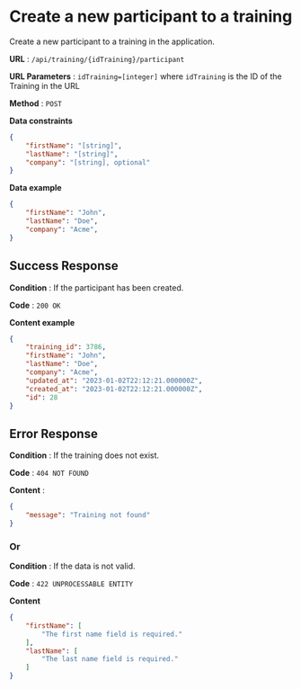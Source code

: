 # Create a new participant to a training

Create a new participant to a training in the application.

**URL** : `/api/training/{idTraining}/participant`

**URL Parameters** : `idTraining=[integer]` where `idTraining` is the ID of the Training in the URL

**Method** : `POST`

**Data constraints** 

```json
{
    "firstName": "[string]",
    "lastName": "[string]",
    "company": "[string], optional"
}
```

**Data example**

```json
{
    "firstName": "John",
    "lastName": "Doe",
    "company": "Acme",
}
```

## Success Response

**Condition** : If the participant has been created.

**Code** : `200 OK`

**Content example** 

```json
{
    "training_id": 3786,
    "firstName": "John",
    "lastName": "Doe",
    "company": "Acme",
    "updated_at": "2023-01-02T22:12:21.000000Z",
    "created_at": "2023-01-02T22:12:21.000000Z",
    "id": 28
}
```

## Error Response

**Condition** : If the training does not exist.

**Code** : `404 NOT FOUND`

**Content** :

```json
{
    "message": "Training not found"
}
```

### Or

**Condition** : If the data is not valid.

**Code** : `422 UNPROCESSABLE ENTITY`

**Content**

```json
{
    "firstName": [
        "The first name field is required."
    ],
    "lastName": [
        "The last name field is required."
    ]
}
```
